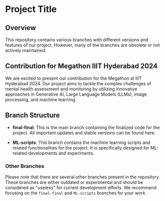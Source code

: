 # Project Title

## Overview

This repository contains various branches with different versions and features of our project. However, many of the branches are obsolete or not actively maintained.

## Contribution for Megathon IIIT Hyderabad 2024

We are excited to present our contribution for the Megathon at IIIT Hyderabad 2024. Our project aims to tackle the complex challenges of mental health assessment and monitoring by utilizing innovative approaches in Generative AI, Large Language Models (LLMs), image processing, and machine learning.


## Branch Structure

- **final-final**: This is the main branch containing the finalized code for the project. All important updates and stable versions can be found here.
  
- **ML-scripts**: This branch contains the machine learning scripts and related functionalities for the project. It is specifically designed for ML-related developments and experiments.

### Other Branches

Please note that there are several other branches present in the repository. These branches are either outdated or experimental and should be considered as "useless" for current development efforts. We recommend focusing on the `final-final` and `ML-scripts` branches for your work.

